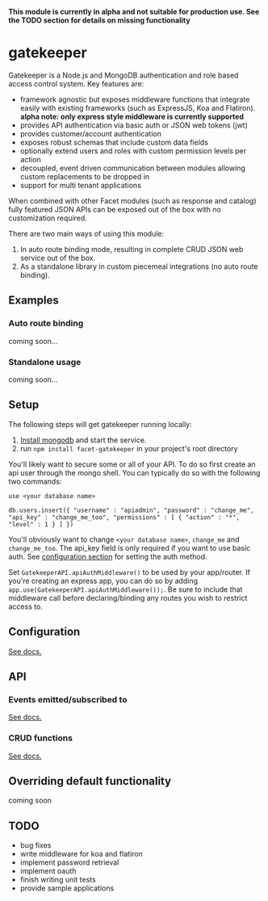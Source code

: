 **This module is currently in alpha and not suitable for production use. See the TODO section for details on missing functionality**

# gatekeeper


Gatekeeper is a Node.js and MongoDB authentication and role based access control system. Key features are:

* framework agnostic but exposes middleware functions that integrate easily with existing frameworks (such as ExpressJS, Koa and Flatiron). **alpha note: only express style middleware is currently supported**
* provides API authentication via basic auth or JSON web tokens (jwt)
* provides customer/account authentication
* exposes robust schemas that include custom data fields
* optionally extend users and roles with custom permission levels per action
* decoupled, event driven communication between modules allowing custom replacements to be dropped in
* support for multi tenant applications

When combined with other Facet modules (such as response and catalog) fully featured JSON APIs can be exposed out of the box with no customization required.

There are two main ways of using this module:

1. In auto route binding mode, resulting in complete CRUD JSON web service out of the box.
2. As a standalone library in custom piecemeal integrations (no auto route binding).


## Examples

### Auto route binding

coming soon...


### Standalone usage

coming soon...


## Setup

The following steps will get gatekeeper running locally:

1. [Install mongodb](http://docs.mongodb.org/manual/installation/) and start the service. 
2. run `npm install facet-gatekeeper` in your project's root directory

You'll likely want to secure some or all of your API. To do so first create an api user through the mongo shell. You can typically do so with the following two commands:

`use <your database name>`

`db.users.insert({ "username" : "apiadmin", "password" : "change_me", "api_key" : "change_me_too", "permissions" : [ { "action" : "*", "level" : 1 } ] })`

You'll obviously want to change `<your database name>`, `change_me` and `change_me_too`. The api_key field is only required if you want to use basic auth. See [configuration section](#configuration) for setting the auth method.

Set `GatekeeperAPI.apiAuthMiddleware()` to be used by your app/router. If you're creating an express app, you can do so by adding `app.use(GatekeeperAPI.apiAuthMiddleware());`. Be sure to include that middleware call before declaring/binding any routes you wish to restrict access to.


## Configuration
[See docs.](https://github.com/facet/gatekeeper/tree/master/docs/config.md)

## API

### Events emitted/subscribed to

[See docs.](https://github.com/facet/gatekeeper/tree/master/docs/events.md)

### CRUD functions

[See docs.](https://github.com/facet/gatekeeper/tree/master/docs/crud.md)



## Overriding default functionality
coming soon



TODO
----------------
* bug fixes
* write middleware for koa and flatiron
* implement password retrieval
* implement oauth
* finish writing unit tests
* provide sample applications
